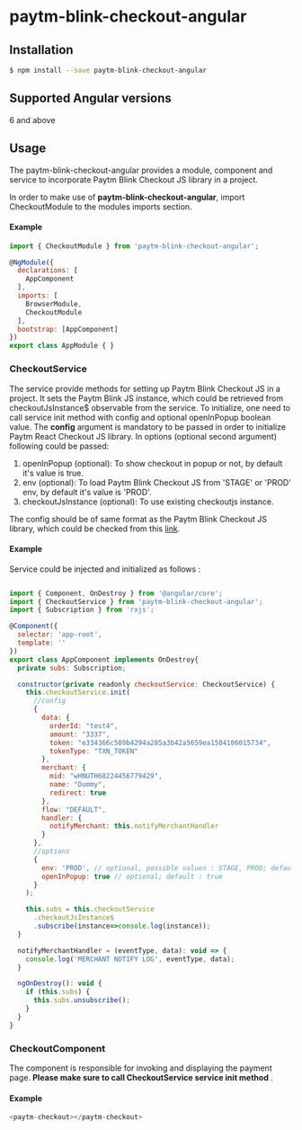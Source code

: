 # paytm-blink-checkout-angular

## Installation
```sh
$ npm install --save paytm-blink-checkout-angular
```

## Supported Angular versions
6 and above

## Usage
The paytm-blink-checkout-angular provides a module, component and service to incorporate Paytm Blink Checkout JS library in a project. 

In order to make use of **paytm-blink-checkout-angular**, import CheckoutModule to the modules imports section. 

#### Example

```javascript
import { CheckoutModule } from 'paytm-blink-checkout-angular';

@NgModule({
  declarations: [
    AppComponent
  ],
  imports: [
    BrowserModule,
    CheckoutModule
  ],
  bootstrap: [AppComponent]
})
export class AppModule { }
```

### CheckoutService
The service provide methods for setting up Paytm Blink Checkout JS in a project. It sets the Paytm Blink JS instance, which could be retrieved from checkoutJsInstance$ observable from the service.  To initialize, one need to call service init method with config and optional openInPopup boolean value. The **config** argument is mandatory to be passed in order to initialize Paytm React Checkout JS library. 
In options (optional second argument) following could be passed:  
1. openInPopup (optional): To show checkout in popup or not, by default it's value is true.
2. env (optional): To load Paytm Blink Checkout JS from 'STAGE' or 'PROD' env, by default it's value is 'PROD'.
3. checkoutJsInstance (optional): To use existing checkoutjs instance.


The  config should be of same format as the  Paytm Blink Checkout JS library, which could be checked from this [link](https://staticpg.paytm.in/checkoutjs/21/docs/#/configuration).

#### Example
Service could be injected and initialized as follows :

```javascript

import { Component, OnDestroy } from '@angular/core';
import { CheckoutService } from 'paytm-blink-checkout-angular';
import { Subscription } from 'rxjs';

@Component({
  selector: 'app-root',
  template: ''
})
export class AppComponent implements OnDestroy{
  private subs: Subscription;

  constructor(private readonly checkoutService: CheckoutService) {
    this.checkoutService.init(
      //config
      {
        data: {
          orderId: "test4",
          amount: "3337",
          token: "e334366c509b4294a285a3b42a5659ea1584106015734",
          tokenType: "TXN_TOKEN"
        },
        merchant: {
          mid: "wHNUTH68224456779429",
          name: "Dummy",
          redirect: true
        },
        flow: "DEFAULT",
        handler: {
          notifyMerchant: this.notifyMerchantHandler
        }
      },
      //options
      {
        env: 'PROD', // optional, possible values : STAGE, PROD; default : PROD
        openInPopup: true // optional; default : true
      }
    );

    this.subs = this.checkoutService
      .checkoutJsInstance$
      .subscribe(instance=>console.log(instance));
  }

  notifyMerchantHandler = (eventType, data): void => {
    console.log('MERCHANT NOTIFY LOG', eventType, data);
  }

  ngOnDestroy(): void {
    if (this.subs) {
      this.subs.unsubscribe();
    }
  }
}
```

###  CheckoutComponent
The component is responsible for invoking and displaying the payment page. **Please make sure to call CheckoutService service init method** . 

#### Example
```javascript
<paytm-checkout></paytm-checkout>
``` 
